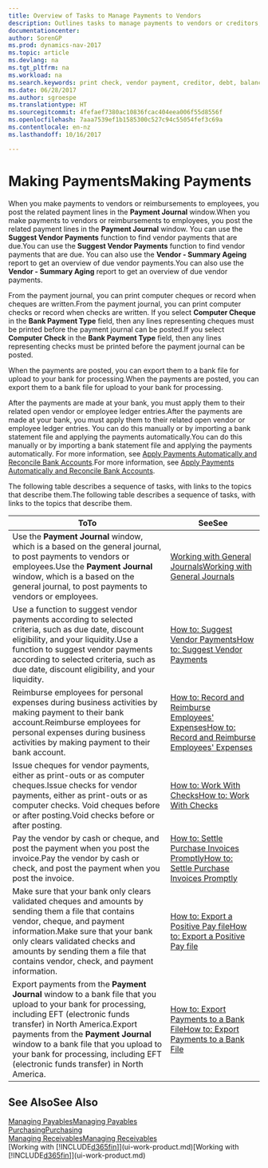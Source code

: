```yaml
---
title: Overview of Tasks to Manage Payments to Vendors
description: Outlines tasks to manage payments to vendors or creditors, including posting payment lines and getting an overview of the balance due.
documentationcenter: 
author: SorenGP
ms.prod: dynamics-nav-2017
ms.topic: article
ms.devlang: na
ms.tgt_pltfrm: na
ms.workload: na
ms.search.keywords: print check, vendor payment, creditor, debt, balance due, AP
ms.date: 06/28/2017
ms.author: sgroespe
ms.translationtype: HT
ms.sourcegitcommit: 4fefaef7380ac10836fcac404eea006f55d8556f
ms.openlocfilehash: 7aaa7539ef1b1585300c527c94c55054fef3c69a
ms.contentlocale: en-nz
ms.lasthandoff: 10/16/2017

---
```

# <a name="making-payments"></a><span data-ttu-id="73e46-103">Making Payments</span><span class="sxs-lookup"><span data-stu-id="73e46-103">Making Payments</span></span>
<span data-ttu-id="73e46-104">When you make payments to vendors or reimbursements to employees, you post the related payment lines in the **Payment Journal** window.</span><span class="sxs-lookup"><span data-stu-id="73e46-104">When you make payments to vendors or reimbursements to employees, you post the related payment lines in the **Payment Journal** window.</span></span> <span data-ttu-id="73e46-105">You can use the **Suggest Vendor Payments** function to find vendor payments that are due.</span><span class="sxs-lookup"><span data-stu-id="73e46-105">You can use the **Suggest Vendor Payments** function to find vendor payments that are due.</span></span> <span data-ttu-id="73e46-106">You can also use the **Vendor - Summary Ageing** report to get an overview of due vendor payments.</span><span class="sxs-lookup"><span data-stu-id="73e46-106">You can also use the **Vendor - Summary Aging** report to get an overview of due vendor payments.</span></span>

<span data-ttu-id="73e46-107">From the payment journal, you can print computer cheques or record when cheques are written.</span><span class="sxs-lookup"><span data-stu-id="73e46-107">From the payment journal, you can print computer checks or record when checks are written.</span></span> <span data-ttu-id="73e46-108">If you select **Computer Cheque** in the **Bank Payment Type** field, then any lines representing cheques must be printed before the payment journal can be posted.</span><span class="sxs-lookup"><span data-stu-id="73e46-108">If you select **Computer Check** in the **Bank Payment Type** field, then any lines representing checks must be printed before the payment journal can be posted.</span></span>

<span data-ttu-id="73e46-109">When the payments are posted, you can export them to a bank file for upload to your bank for processing.</span><span class="sxs-lookup"><span data-stu-id="73e46-109">When the payments are posted, you can export them to a bank file for upload to your bank for processing.</span></span>

<span data-ttu-id="73e46-110">After the payments are made at your bank, you must apply them to their related open vendor or employee ledger entries.</span><span class="sxs-lookup"><span data-stu-id="73e46-110">After the payments are made at your bank, you must apply them to their related open vendor or employee ledger entries.</span></span> <span data-ttu-id="73e46-111">You can do this manually or by importing a bank statement file and applying the payments automatically.</span><span class="sxs-lookup"><span data-stu-id="73e46-111">You can do this manually or by importing a bank statement file and applying the payments automatically.</span></span> <span data-ttu-id="73e46-112">For more information, see [Apply Payments Automatically and Reconcile Bank Accounts](receivables-apply-payments-auto-reconcile-bank-accounts.md).</span><span class="sxs-lookup"><span data-stu-id="73e46-112">For more information, see [Apply Payments Automatically and Reconcile Bank Accounts](receivables-apply-payments-auto-reconcile-bank-accounts.md).</span></span>

<span data-ttu-id="73e46-113">The following table describes a sequence of tasks, with links to the topics that describe them.</span><span class="sxs-lookup"><span data-stu-id="73e46-113">The following table describes a sequence of tasks, with links to the topics that describe them.</span></span>

| <span data-ttu-id="73e46-114">To</span><span class="sxs-lookup"><span data-stu-id="73e46-114">To</span></span> | <span data-ttu-id="73e46-115">See</span><span class="sxs-lookup"><span data-stu-id="73e46-115">See</span></span> |
| --- | --- |
|<span data-ttu-id="73e46-116">Use the **Payment Journal** window, which is a based on the general journal, to post payments to vendors or employees.</span><span class="sxs-lookup"><span data-stu-id="73e46-116">Use the **Payment Journal** window, which is a based on the general journal, to post payments to vendors or employees.</span></span>|[<span data-ttu-id="73e46-117">Working with General Journals</span><span class="sxs-lookup"><span data-stu-id="73e46-117">Working with General Journals</span></span>](ui-work-general-journals.md)|
| <span data-ttu-id="73e46-118">Use a function to suggest vendor payments according to selected criteria, such as due date, discount eligibility, and your liquidity.</span><span class="sxs-lookup"><span data-stu-id="73e46-118">Use a function to suggest vendor payments according to selected criteria, such as due date, discount eligibility, and your liquidity.</span></span> |[<span data-ttu-id="73e46-119">How to: Suggest Vendor Payments</span><span class="sxs-lookup"><span data-stu-id="73e46-119">How to: Suggest Vendor Payments</span></span>](payables-how-suggest-vendor-payments.md) |
|<span data-ttu-id="73e46-120">Reimburse employees for personal expenses during business activities by making payment to their bank account.</span><span class="sxs-lookup"><span data-stu-id="73e46-120">Reimburse employees for personal expenses during business activities by making payment to their bank account.</span></span>|[<span data-ttu-id="73e46-121">How to: Record and Reimburse Employees' Expenses</span><span class="sxs-lookup"><span data-stu-id="73e46-121">How to: Record and Reimburse Employees' Expenses</span></span>](finance-how-record-reimburse-employee-expenses.md)|
| <span data-ttu-id="73e46-122">Issue cheques for vendor payments, either as print-outs or as computer cheques.</span><span class="sxs-lookup"><span data-stu-id="73e46-122">Issue checks for vendor payments, either as print-outs or as computer checks.</span></span> <span data-ttu-id="73e46-123">Void cheques before or after posting.</span><span class="sxs-lookup"><span data-stu-id="73e46-123">Void checks before or after posting.</span></span> |[<span data-ttu-id="73e46-124">How to: Work With Checks</span><span class="sxs-lookup"><span data-stu-id="73e46-124">How to: Work With Checks</span></span>](payables-how-work-checks.md) |
| <span data-ttu-id="73e46-125">Pay the vendor by cash or cheque, and post the payment when you post the invoice.</span><span class="sxs-lookup"><span data-stu-id="73e46-125">Pay the vendor by cash or check, and post the payment when you post the invoice.</span></span> |[<span data-ttu-id="73e46-126">How to: Settle Purchase Invoices Promptly</span><span class="sxs-lookup"><span data-stu-id="73e46-126">How to: Settle Purchase Invoices Promptly</span></span>](finance-how-to-settle-purchase-invoices-promptly.md) |
| <span data-ttu-id="73e46-127">Make sure that your bank only clears validated cheques and amounts by sending them a file that contains vendor, cheque, and payment information.</span><span class="sxs-lookup"><span data-stu-id="73e46-127">Make sure that your bank only clears validated checks and amounts by sending them a file that contains vendor, check, and payment information.</span></span> |[<span data-ttu-id="73e46-128">How to: Export a Positive Pay file</span><span class="sxs-lookup"><span data-stu-id="73e46-128">How to: Export a Positive Pay file</span></span>](finance-how-positive-pay.md) |
|<span data-ttu-id="73e46-129">Export payments from the **Payment Journal** window to a bank file that you upload to your bank for processing, including EFT (electronic funds transfer) in North America.</span><span class="sxs-lookup"><span data-stu-id="73e46-129">Export payments from the **Payment Journal** window to a bank file that you upload to your bank for processing, including EFT (electronic funds transfer) in North America.</span></span> |[<span data-ttu-id="73e46-130">How to: Export Payments to a Bank File</span><span class="sxs-lookup"><span data-stu-id="73e46-130">How to: Export Payments to a Bank File</span></span>](payables-how-export-payments-bank-file.md)|  

## <a name="see-also"></a><span data-ttu-id="73e46-131">See Also</span><span class="sxs-lookup"><span data-stu-id="73e46-131">See Also</span></span>
[<span data-ttu-id="73e46-132">Managing Payables</span><span class="sxs-lookup"><span data-stu-id="73e46-132">Managing Payables</span></span>](payables-manage-payables.md)  
[<span data-ttu-id="73e46-133">Purchasing</span><span class="sxs-lookup"><span data-stu-id="73e46-133">Purchasing</span></span>](purchasing-manage-purchasing.md)  
[<span data-ttu-id="73e46-134">Managing Receivables</span><span class="sxs-lookup"><span data-stu-id="73e46-134">Managing Receivables</span></span>](receivables-manage-receivables.md)  
<span data-ttu-id="73e46-135">[Working with [!INCLUDE[d365fin](includes/d365fin_md.md)]](ui-work-product.md)</span><span class="sxs-lookup"><span data-stu-id="73e46-135">[Working with [!INCLUDE[d365fin](includes/d365fin_md.md)]](ui-work-product.md)</span></span>  


